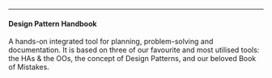 -----------

#### Design Pattern Handbook ####

A hands-on integrated tool for planning, problem-solving and documentation. It is based on three of our favourite and most utilised tools: the HAs & the OOs, the concept of Design Patterns, and our beloved Book of Mistakes.